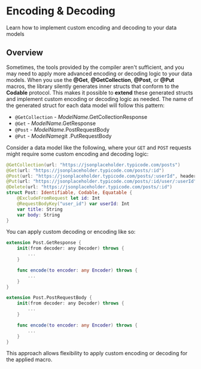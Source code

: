 #  Encoding & Decoding
Learn how to implement custom encoding and decoding to your data models 

## Overview

Sometimes, the tools provided by the compiler aren't sufficient, and you may need to apply more advanced encoding or decoding logic to your data models. When you use the **@Get**, **@GetCollection**, **@Post**, or **@Put** macros, the library silently generates inner structs that conform to the **Codable** protocol. This makes it possible to **extend** these generated structs and implement custom encoding or decoding logic as needed. The name of the generated struct for each data model will follow this pattern:

- `@GetCollection` - *ModelName*.GetCollectionResponse
- `@Get` - *ModelName*.GetResponse
- `@Post` - *ModelName*.PostRequestBody
- `@Put` - *ModelName*git .PutRequestBody

Consider a data model like the following, where your `GET` and `POST` requests might require some custom encoding and decoding logic:


```swift
@GetCollection(url: "https://jsonplaceholder.typicode.com/posts")
@Get(url: "https://jsonplaceholder.typicode.com/posts/:id")
@Post(url: "https://jsonplaceholder.typicode.com/posts/:userId", headers: [], queryParams: [])
@Put(url: "https://jsonplaceholder.typicode.com/posts/:id/user/:userId")
@Delete(url: "https://jsonplaceholder.typicode.com/posts/:id")
struct Post: Identifiable, Codable, Equatable {
    @ExcludeFromRequest let id: Int
    @RequestBodyKey("user_id") var userId: Int
    var title: String
    var body: String
}
```

You can apply custom decoding or encoding like so:

```swift
extension Post.GetResponse {
    init(from decoder: any Decoder) throws {
        ...
    }

    func encode(to encoder: any Encoder) throws {
        ...
    }
} 

extension Post.PostRequestBody {
    init(from decoder: any Decoder) throws {
        ...
    }

    func encode(to encoder: any Encoder) throws {
        ...
    }
}

```

This approach allows flexibility to apply custom encoding or decoding for the applied macro.

